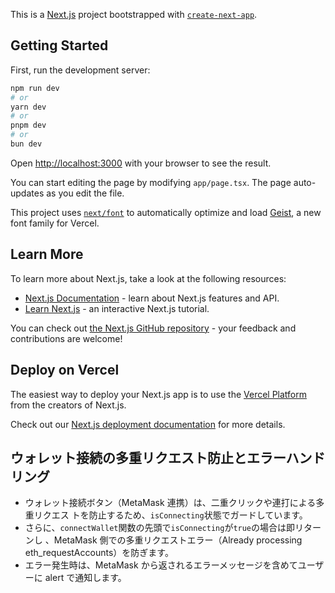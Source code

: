This is a [Next.js](https://nextjs.org) project bootstrapped with
[`create-next-app`](https://nextjs.org/docs/app/api-reference/cli/create-next-app).

## Getting Started

First, run the development server:

```bash
npm run dev
# or
yarn dev
# or
pnpm dev
# or
bun dev
```

Open [http://localhost:3000](http://localhost:3000) with your browser to see the
result.

You can start editing the page by modifying `app/page.tsx`. The page
auto-updates as you edit the file.

This project uses
[`next/font`](https://nextjs.org/docs/app/building-your-application/optimizing/fonts)
to automatically optimize and load [Geist](https://vercel.com/font), a new font
family for Vercel.

## Learn More

To learn more about Next.js, take a look at the following resources:

- [Next.js Documentation](https://nextjs.org/docs) - learn about Next.js
  features and API.
- [Learn Next.js](https://nextjs.org/learn) - an interactive Next.js tutorial.

You can check out
[the Next.js GitHub repository](https://github.com/vercel/next.js) - your
feedback and contributions are welcome!

## Deploy on Vercel

The easiest way to deploy your Next.js app is to use the
[Vercel Platform](https://vercel.com/new?utm_medium=default-template&filter=next.js&utm_source=create-next-app&utm_campaign=create-next-app-readme)
from the creators of Next.js.

Check out our
[Next.js deployment documentation](https://nextjs.org/docs/app/building-your-application/deploying)
for more details.

## ウォレット接続の多重リクエスト防止とエラーハンドリング

- ウォレット接続ボタン（MetaMask 連携）は、二重クリックや連打による多重リクエス
  トを防止するため、`isConnecting`状態でガードしています。
- さらに、`connectWallet`関数の先頭で`isConnecting`が`true`の場合は即リターンし
  、MetaMask 側での多重リクエストエラー（Already processing
  eth_requestAccounts）を防ぎます。
- エラー発生時は、MetaMask から返されるエラーメッセージを含めてユーザーに alert
  で通知します。
